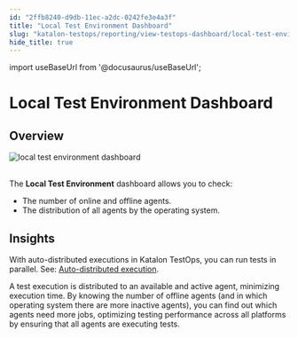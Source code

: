 ```yaml
---
id: "2ffb8240-d9db-11ec-a2dc-0242fe3e4a3f"
title: "Local Test Environment Dashboard"
slug: "katalon-testops/reporting/view-testops-dashboard/local-test-environment-dashboard"
hide_title: true
---
```

import useBaseUrl from '@docusaurus/useBaseUrl';

    

# <a id="id_dashboard-local-test-environment" class="anchor_top_offset"/><a id="ariaid-title1" class="anchor_top_offset"/>Local Test Environment Dashboard

    
    
  
    

## <a id="id_1" class="anchor_top_offset"/>Overview

    
      
<p xmlns="http://www.w3.org/1999/xhtml" className="p">   <img className="image" src={useBaseUrl("https://github.com/katalon-studio/docs-images/raw/master/katalon-analytics/docs/overview/kt-dashboard-local-test-environment-ui-may2022.png")} alt="local test environment dashboard" /><br /><br /> </p> 
      
<p xmlns="http://www.w3.org/1999/xhtml" className="p">The <strong className="ph b">Local Test Environment</strong> dashboard allows you   to check:</p> 
      
<ul xmlns="http://www.w3.org/1999/xhtml" className="ul">   <li className="li">The number of online and offline agents.</li>   <li className="li">The distribution of all agents by the operating system.</li> </ul> 
    
  
    

## <a id="id_2" class="anchor_top_offset"/>Insights

    
      
<p xmlns="http://www.w3.org/1999/xhtml" className="p">With auto-distributed executions in Katalon TestOps, you can run   tests in parallel. See: <a className="xref j-external-link" href="https://docs.katalon.com/katalon-analytics/docs/auto-distributed-execution.html" target="_blank">Auto-distributed     execution</a>.</p> 
      
<p xmlns="http://www.w3.org/1999/xhtml" className="p">A test execution is distributed to an available and active   agent, minimizing execution time. By knowing the number of offline   agents (and in which operating system there are more inactive   agents), you can find out which agents need more jobs, optimizing   testing performance across all platforms by ensuring that all   agents are executing tests.</p> 
    
  
